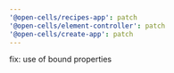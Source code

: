 ```yaml
---
'@open-cells/recipes-app': patch
'@open-cells/element-controller': patch
'@open-cells/create-app': patch
---
```


fix: use of bound properties

